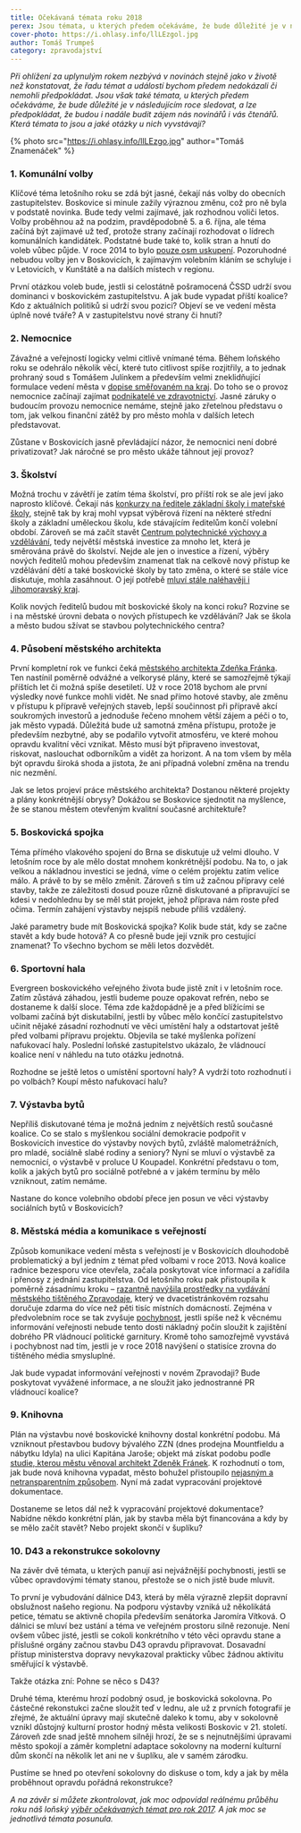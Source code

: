 ```yaml
---
title: Očekávaná témata roku 2018
perex: Jsou témata, u kterých předem očekáváme, že bude důležité je v následujícím roce sledovat, a lze předpokládat, že budou i nadále budit zájem nás novinářů i vás čtenářů. Která témata to jsou a jaké otázky u nich vyvstávají?
cover-photo: https://i.ohlasy.info/llLEzgol.jpg
author: Tomáš Trumpeš
category: zpravodajství
---
```


*Při ohlížení za uplynulým rokem nezbývá v novinách stejně jako v životě než konstatovat, že řadu témat a událostí bychom předem nedokázali či nemohli předpokládat. Jsou však také témata, u kterých předem očekáváme, že bude důležité je v následujícím roce sledovat, a lze předpokládat, že budou i nadále budit zájem nás novinářů i vás čtenářů. Která témata to jsou a jaké otázky u nich vyvstávají?*

{% photo src="https://i.ohlasy.info/llLEzgo.jpg" author="Tomáš Znamenáček" %}

### 1. Komunální volby

Klíčové téma letošního roku se zdá být jasné, čekají nás volby do obecních zastupitelstev. Boskovice si minule zažily výraznou změnu, což pro ně byla v podstatě novinka. Bude tedy velmi zajímavé, jak rozhodnou voliči letos. Volby proběhnou až na podzim, pravděpodobně 5. a 6. října, ale téma začíná být zajímavé už teď, protože strany začínají rozhodovat o lídrech komunálních kandidátek. Podstatné bude také to, kolik stran a hnutí do voleb vůbec půjde. V roce 2014 to bylo [pouze osm uskupení](https://volby.cz/pls/kv2014/kv1111?xjazyk=CZ&xid=1&xdz=2&xnumnuts=6201&xobec=581372&xstat=0&xvyber=0). Pozoruhodné nebudou volby jen v Boskovicích, k zajímavým volebním kláním se schyluje i v Letovicích, v Kunštátě a na dalších místech v regionu.

První otázkou voleb bude, jestli si celostátně pošramocená ČSSD udrží svou dominanci v boskovickém zastupitelstvu. A jak bude vypadat příští koalice? Kdo z aktuálních politiků si udrží svou pozici? Objeví se ve vedení města úplně nové tváře? A v zastupitelstvu nové strany či hnutí?

### 2. Nemocnice

Závažné a veřejností logicky velmi citlivě vnímané téma. Během loňského roku se odehrálo několik věcí, které tuto citlivost spíše rozjitřily, a to jednak prohraný soud s Tomášem Julínkem a především velmi zneklidňující formulace vedení města v [dopise směřovaném na kraj](http://www.ohlasy.info/clanky/2017/10/prevod-nemocnice.html). Do toho se o provoz nemocnice začínají zajímat [podnikatelé ve zdravotnictví](http://www.ohlasy.info/clanky/2017/12/nemocnice-agel.html). Jasné záruky o budoucím provozu nemocnice nemáme, stejně jako zřetelnou představu o tom, jak velkou finanční zátěž by pro město mohla v dalších letech představovat.

Zůstane v Boskovicích jasně převládající názor, že nemocnici není dobré privatizovat? Jak náročné se pro město ukáže táhnout její provoz?

### 3. Školství

Možná trochu v závětří je zatím téma školství, pro příští rok se ale jeví jako naprosto klíčové. Čekají nás [konkurzy na ředitele základní školy i mateřské školy](http://www.ohlasy.info/clanky/2017/02/sloucene-skoly.html), stejně tak by kraj mohl vypsat výběrová řízení na některé střední školy a základní uměleckou školu, kde stávajícím ředitelům končí volební období. Zároveň se má začít stavět [Centrum polytechnické výchovy a vzdělávání](http://www.ohlasy.info/clanky/2017/11/cpv-bude.html), tedy největší městská investice za mnoho let, která je směrována právě do školství. Nejde ale jen o investice a řízení, výběry nových ředitelů mohou především znamenat tlak na celkově nový přístup ke vzdělávání dětí a také boskovické školy by tato změna, o které se stále více diskutuje, mohla zasáhnout. O její potřebě [mluví stále naléhavěji i Jihomoravský kraj](http://www.eduin.cz/tiskove-zpravy/jihomoravsky-kraj-jako-prvni-region-v-cr-podporuje-zmenu-v-systemu-vzdelavani-reditelu-verejnych-skol/).

Kolik nových ředitelů budou mít boskovické školy na konci roku? Rozvine se i na městské úrovni debata o nových přístupech ke vzdělávání? Jak se škola a město budou sžívat se stavbou polytechnického centra?

### 4. Působení městského architekta

První kompletní rok ve funkci čeká [městského architekta Zdeňka Fránka](http://www.ohlasy.info/clanky/2017/10/rozhovor-franek.html). Ten nastínil poměrně odvážné a velkorysé plány, které se samozřejmě týkají příštích let či možná spíše desetiletí. Už v roce 2018 bychom ale první výsledky nové funkce mohli vidět. Ne snad přímo hotové stavby, ale změnu v přístupu k přípravě veřejných staveb, lepší součinnost při přípravě akcí soukromých investorů a jednoduše řečeno mnohem větší zájem a péči o to, jak město vypadá. Důležitá bude už samotná změna přístupu, protože je především nezbytné, aby se podařilo vytvořit atmosféru, ve které mohou opravdu kvalitní věci vznikat. Město musí být připraveno investovat, riskovat, naslouchat odborníkům a vidět za horizont. A na tom všem by měla být opravdu široká shoda a jistota, že ani případná volební změna na trendu nic nezmění.

Jak se letos projeví práce městského architekta? Dostanou některé projekty a plány konkrétnější obrysy? Dokážou se Boskovice sjednotit na myšlence, že se stanou městem otevřeným kvalitní současné architektuře?

### 5. Boskovická spojka

Téma přímého vlakového spojení do Brna se diskutuje už velmi dlouho. V letošním roce by ale mělo dostat mnohem konkrétnější podobu. Na to, o jak velkou a nákladnou investici se jedná, víme o celém projektu zatím velice málo. A právě to by se mělo změnit. Zároveň s tím už začnou přípravy celé stavby, takže ze záležitosti dosud pouze různě diskutované a připravující se kdesi v nedohlednu by se měl stát projekt, jehož příprava nám roste před očima. Termín zahájení výstavby nejspíš nebude příliš vzdálený.

Jaké parametry bude mít Boskovická spojka? Kolik bude stát, kdy se začne stavět a kdy bude hotová? A co přesně bude její vznik pro cestující znamenat? To všechno bychom se měli letos dozvědět.

### 6. Sportovní hala

Evergreen boskovického veřejného života bude jistě znít i v letošním roce. Zatím zůstává záhadou, jestli budeme pouze opakovat refrén, nebo se dostaneme k další sloce. Téma zde každopádně je a před blížícími se volbami začíná být diskutabilní, jestli by vůbec mělo končící zastupitelstvo učinit nějaké zásadní rozhodnutí ve věci umístění haly a odstartovat ještě před volbami přípravu projektu. Objevila se také myšlenka pořízení nafukovací haly. Poslední loňské zastupitelstvo ukázalo, že vládnoucí koalice není v náhledu na tuto otázku jednotná.

Rozhodne se ještě letos o umístění sportovní haly? A vydrží toto rozhodnutí i po volbách? Koupí město nafukovací halu? 

### 7. Výstavba bytů

Nepříliš diskutované téma je možná jedním z největších restů současné koalice. Co se stalo s myšlenkou sociální demokracie podpořit v Boskovicích investice do výstavby nových bytů, zvláště malometrážních, pro mladé, sociálně slabé rodiny a seniory? Nyní se mluví o výstavbě za nemocnicí, o výstavbě v proluce U Koupadel. Konkrétní představu o tom, kolik a jakých bytů pro sociálně potřebné a v jakém termínu by mělo vzniknout, zatím nemáme.

Nastane do konce volebního období přece jen posun ve věci výstavby sociálních bytů v Boskovicích?

### 8. Městská média a komunikace s veřejností

Způsob komunikace vedení města s veřejností je v Boskovicích dlouhodobě problematický a byl jedním z témat před volbami v roce 2013. Nová koalice radnice bezesporu více otevřela, začala poskytovat více informací a zařídila i přenosy z jednání zastupitelstva. Od letošního roku pak přistoupila k poměrně zásadnímu kroku – [razantně navýšila prostředky na vydávání městského tištěného Zpravodaje](http://www.ohlasy.info/clanky/2017/07/novy-zpravodaj.html), který ve dvacetistránkovém rozsahu doručuje zdarma do více než pěti tisíc místních domácností. Zejména v předvolebním roce se tak zvyšuje [pochybnost](http://www.ohlasy.info/clanky/2017/08/komentar-zpravodaj.html), jestli spíše než k věcnému informování veřejnosti nebude tento dosti nákladný počin sloužit k zajištění dobrého PR vládnoucí politické garnitury. Kromě toho samozřejmě vyvstává i pochybnost nad tím, jestli je v roce 2018 navýšení o statisíce zrovna do tištěného média smysluplné.

Jak bude vypadat informování veřejnosti v novém Zpravodaji? Bude poskytovat vyvážené informace, a ne sloužit jako jednostranné PR vládnoucí koalice?

### 9. Knihovna

Plán na výstavbu nové boskovické knihovny dostal konkrétní podobu. Má vzniknout přestavbou budovy bývalého ZZN (dnes prodejna Mountfieldu a nábytku Idyla) na ulici Kapitána Jaroše; objekt má získat podobu podle [studie, kterou městu věnoval architekt Zdeněk Fránek](http://www.ohlasy.info/clanky/2017/03/knihovna-zzn.html). K rozhodnutí o tom, jak bude nová knihovna vypadat, město bohužel přistoupilo [nejasným a netransparentním způsobem](http://www.ohlasy.info/clanky/2017/12/z-radnice.html). Nyní má zadat vypracování projektové dokumentace.

Dostaneme se letos dál než k vypracování projektové dokumentace? Nabídne někdo konkrétní plán, jak by stavba měla být financována a kdy by se mělo začít stavět? Nebo projekt skončí v šuplíku?

### 10. D43 a rekonstrukce sokolovny

Na závěr dvě témata, u kterých panují asi nejvážnější pochybnosti, jestli se vůbec opravdovými tématy stanou, přestože se o nich jistě bude mluvit.

To první je vybudování dálnice D43, která by měla výrazně zlepšit dopravní obslužnost našeho regionu. Na podporu výstavby vzniká už několikátá petice, tématu se aktivně chopila především senátorka Jaromíra Vítková. O dálnici se mluví bez ustání a téma ve veřejném prostoru silně rezonuje. Není ovšem vůbec jisté, jestli se cokoli konkrétního v této věci opravdu stane a příslušné orgány začnou stavbu D43 opravdu připravovat. Dosavadní přístup ministerstva dopravy nevykazoval prakticky vůbec žádnou aktivitu směřující k výstavbě.

Takže otázka zní: Pohne se něco s D43?

Druhé téma, kterému hrozí podobný osud, je boskovická sokolovna. Po částečné rekonstukci začne sloužit teď v lednu, ale už z prvních fotografií je zřejmé, že aktuální úpravy mají skutečně daleko k tomu, aby v sokolovně vznikl důstojný kulturní prostor hodný města velikosti Boskovic v 21. století. Zároveň zde snad ještě mnohem silněji hrozí, že se s nejnutnějšími úpravami město spokojí a záměr kompletní adaptace sokolovny na moderní kulturní dům skončí na několik let ani ne v šuplíku, ale v samém zárodku.

Pustíme se hned po otevření sokolovny do diskuse o tom, kdy a jak by měla proběhnout opravdu pořádná rekonstrukce?

*A na závěr si můžete zkontrolovat, jak moc odpovídal reálnému průběhu roku náš loňský [výběr očekávaných témat pro rok 2017](http://www.ohlasy.info/clanky/2017/01/letosni-temata.html). A jak moc se jednotlivá témata posunula.*
